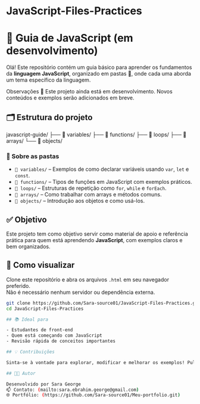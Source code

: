 # JavaScript-Files-Practices
# 📘 Guia de JavaScript (em desenvolvimento)
Olá! Este repositório contém um guia básico para aprender os fundamentos da **linguagem JavaScript**, organizado em pastas 📂, onde cada uma aborda um tema específico da linguagem.

Observações
🚧 Este projeto ainda está em desenvolvimento. Novos conteúdos e exemplos serão adicionados em breve.

## 🗂️ Estrutura do projeto

javascript-guide/
├── 📁 variables/
├── 📁 functions/
├── 📁 loops/
├── 📁 arrays/
└── 📁 objects/


### 📂 Sobre as pastas

- `📁 variables/` – Exemplos de como declarar variáveis usando `var`, `let` e `const`.
- `📁 functions/` – Tipos de funções em JavaScript com exemplos práticos.
- `📁 loops/` – Estruturas de repetição como `for`, `while` e `forEach`.
- `📁 arrays/` – Como trabalhar com arrays e métodos comuns.
- `📁 objects/` – Introdução aos objetos e como usá-los.

## ✅ Objetivo

Este projeto tem como objetivo servir como material de apoio e referência prática para quem está aprendendo **JavaScript**, com exemplos claros e bem organizados.

## 🚀 Como visualizar

Clone este repositório e abra os arquivos `.html` em seu navegador preferido.  
Não é necessário nenhum servidor ou dependência externa.

```bash
git clone https://github.com/Sara-source01/JavaScript-Files-Practices.git
cd JavaScript-Files-Practices

## 📚 Ideal para

- Estudantes de front-end  
- Quem está começando com JavaScript  
- Revisão rápida de conceitos importantes

## 💡 Contribuições

Sinta-se à vontade para explorar, modificar e melhorar os exemplos! Pull Requests são bem-vindos. 🙌

## 🧑‍💻 Autor

Desenvolvido por Sara George
📫 Contato: (mailto:sara.ebrahim.george@gmail.com)  
🌐 Portfólio: (https://github.com/Sara-source01/Meu-portfolio.git)
